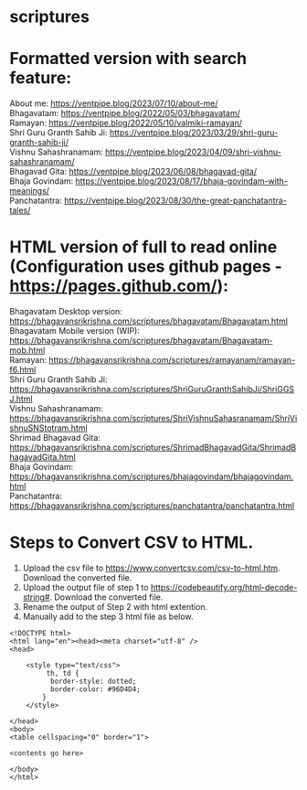# scriptures

Formatted version with search feature:
=====================================
About me: https://ventpipe.blog/2023/07/10/about-me/<br>
Bhagavatam: https://ventpipe.blog/2022/05/03/bhagavatam/<br>
Ramayan: https://ventpipe.blog/2022/05/10/valmiki-ramayan/<br>
Shri Guru Granth Sahib Ji: https://ventpipe.blog/2023/03/29/shri-guru-granth-sahib-ji/<br>
Vishnu Sahashranamam: https://ventpipe.blog/2023/04/09/shri-vishnu-sahashranamam/<br>
Bhagavad Gita: https://ventpipe.blog/2023/06/08/bhagavad-gita/<br>
Bhaja Govindam: https://ventpipe.blog/2023/08/17/bhaja-govindam-with-meanings/<br>
Panchatantra: https://ventpipe.blog/2023/08/30/the-great-panchatantra-tales/<br>

HTML version of full to read online (Configuration uses github pages - https://pages.github.com/):
==========================================================================================
Bhagavatam Desktop version: https://bhagavansrikrishna.com/scriptures/bhagavatam/Bhagavatam.html<br>
Bhagavatam Mobile version (WIP): https://bhagavansrikrishna.com/scriptures/bhagavatam/Bhagavatam-mob.html<br>
Ramayan: https://bhagavansrikrishna.com/scriptures/ramayanam/ramayan-f6.html<br>
Shri Guru Granth Sahib Ji: https://bhagavansrikrishna.com/scriptures/ShriGuruGranthSahibJi/ShriGGSJ.html<br>
Vishnu Sahashranamam: https://bhagavansrikrishna.com/scriptures/ShriVishnuSahasranamam/ShriVishnuSNStotram.html<br>
Shrimad Bhagavad Gita: https://bhagavansrikrishna.com/scriptures/ShrimadBhagavadGita/ShrimadBhagavadGita.html<br>
Bhaja Govindam: https://bhagavansrikrishna.com/scriptures/bhajagovindam/bhajagovindam.html<br>
Panchatantra: https://bhagavansrikrishna.com/scriptures/panchatantra/panchatantra.html<br>

Steps to Convert CSV to HTML.
==========================================================================================
1.  Upload the csv file to https://www.convertcsv.com/csv-to-html.htm.  Download the converted file.
2.  Upload the output file of step 1 to https://codebeautify.org/html-decode-string#.  Download the converted file.
3.  Rename the output of Step 2 with html extention.
4.  Manually add to the step 3 html file as below.
```
<!DOCTYPE html>
<html lang="en"><head><meta charset="utf-8" />
<head>
	
	<style type="text/css">
		 th, td {
		  border-style: dotted;
		  border-color: #96D4D4;
		}
	</style>
	
</head>
<body>
<table cellspacing="0" border="1">

<contents go here>

</body>
</html>
```
